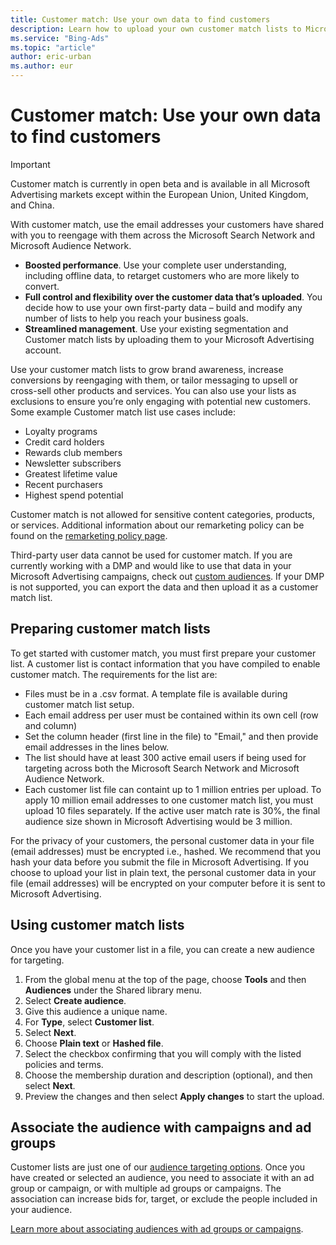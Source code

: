 ```yaml
---
title: Customer match: Use your own data to find customers
description: Learn how to upload your own customer match lists to Microsoft Advertising and then target this audience.
ms.service: "Bing-Ads"
ms.topic: "article"
author: eric-urban
ms.author: eur
---
```


# Customer match: Use your own data to find customers

> [!IMPORTANT]
> Customer match is currently in open beta and is available in all Microsoft Advertising markets except within the European Union, United Kingdom, and China.

With customer match, use the email addresses your customers have shared with you to reengage with them across the Microsoft Search Network and Microsoft Audience Network.

- **Boosted performance**. Use your complete user understanding, including offline data, to retarget customers who are more likely to convert.
- **Full control and flexibility over the customer data that’s uploaded**. You decide how to use your own first-party data – build and modify any number of lists to help you reach your business goals.
- **Streamlined management**. Use your existing segmentation and Customer match lists by uploading them to your Microsoft Advertising account.

Use your customer match lists to grow brand awareness, increase conversions by reengaging with them, or tailor messaging to upsell or cross-sell other products and services. You can also use your lists as exclusions to ensure you’re only engaging with potential new customers. Some example Customer match list use cases include:

- Loyalty programs
- Credit card holders
- Rewards club members
- Newsletter subscribers
- Greatest lifetime value
- Recent purchasers
- Highest spend potential

Customer match is not allowed for sensitive content categories, products, or services. Additional information about our remarketing policy can be found on the [remarketing policy page](https://go.microsoft.com/fwlink?LinkId=852540).

Third-party user data cannot be used for customer match. If you are currently working with a DMP and would like to use that data in your Microsoft Advertising campaigns, check out [custom audiences](./hlp_BA_CONC_Audiences_CustomAudience.md). If your DMP is not supported, you can export the data and then upload it as a customer match list.

## Preparing customer match lists

To get started with customer match, you must first prepare your customer list. A customer list is contact information that you have compiled to enable customer match. The requirements for the list are:

- Files must be in a .csv format. A template file is available during customer match list setup.
- Each email address per user must be contained within its own cell (row and column)
- Set the column header (first line in the file) to "Email," and then provide email addresses in the lines below.
- The list should have at least 300 active email users if being used for targeting across both the Microsoft Search Network and Microsoft Audience Network.
- Each customer list file can containt up to 1 million entries per upload. To apply 10 million email addresses to one customer match list, you must upload 10 files separately. If the active user match rate is 30%, the final audience size shown in Microsoft Advertising would be 3 million.

For the privacy of your customers, the personal customer data in your file (email addresses) must be encrypted i.e., hashed. We recommend that you hash your data before you submit the file in Microsoft Advertising. If you choose to upload your list in plain text, the personal customer data in your file (email addresses) will be encrypted on your computer before it is sent to Microsoft Advertising.

## Using customer match lists

Once you have your customer list in a file, you can create a new audience for targeting.

1. From the global menu at the top of the page, choose **Tools** and then **Audiences** under the Shared library menu.
1. Select **Create audience**.
1. Give this audience a unique name.
1. For **Type**, select **Customer list**.
1. Select **Next**.
1. Choose **Plain text** or **Hashed file**.
1. Select the checkbox confirming that you will comply with the listed policies and terms.
1. Choose the membership duration and description (optional), and then select **Next**.
1. Preview the changes and then select **Apply changes** to start the upload.

## Associate the audience with campaigns and ad groups

Customer lists are just one of our [audience targeting options](./hlp_BA_CONC_Audiences_Options.md). Once you have created or selected an audience, you need to associate it with an ad group or campaign, or with multiple ad groups or campaigns. The association can increase bids for, target, or exclude the people included in your audience.

[Learn more about associating audiences with ad groups or campaigns](./hlp_BA_CONC_Audiences_AssociateAdGroup.md).


